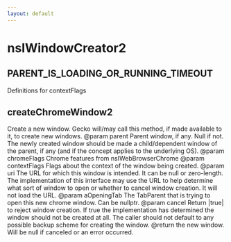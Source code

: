 ```yaml
---
layout: default
---
```


# nsIWindowCreator2 #

## PARENT_IS_LOADING_OR_RUNNING_TIMEOUT ##

Definitions for contextFlags


## createChromeWindow2 ##
 Create a new window. Gecko will/may call this method, if made
available to it, to create new windows.
@param parent Parent window, if any. Null if not. The newly created
window should be made a child/dependent window of
the parent, if any (and if the concept applies
to the underlying OS).
@param chromeFlags Chrome features from nsIWebBrowserChrome
@param contextFlags Flags about the context of the window being created.
@param uri The URL for which this window is intended. It can be null
or zero-length. The implementation of this interface
may use the URL to help determine what sort of window
to open or whether to cancel window creation. It will not
load the URL.
@param aOpeningTab The TabParent that is trying to open this new chrome
window. Can be nullptr.
@param cancel Return |true| to reject window creation. If true the
implementation has determined the window should not
be created at all. The caller should not default
to any possible backup scheme for creating the window.
@return the new window. Will be null if canceled or an error occurred.


